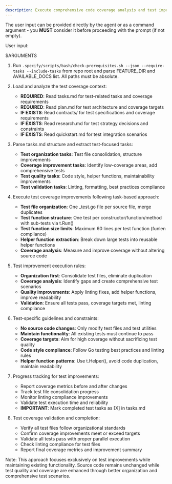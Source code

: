 ```yaml
---
description: Execute comprehensive code coverage analysis and test improvements based on implementation tasks, focusing on test quality, organization, and coverage metrics without altering source code.
---
```


The user input can be provided directly by the agent or as a command argument - you **MUST** consider it before proceeding with the prompt (if not empty).

User input:

$ARGUMENTS

1. Run `.specify/scripts/bash/check-prerequisites.sh --json --require-tasks --include-tasks` from repo root and parse FEATURE_DIR and AVAILABLE_DOCS list. All paths must be absolute.

2. Load and analyze the test coverage context:
   - **REQUIRED**: Read tasks.md for test-related tasks and coverage requirements
   - **REQUIRED**: Read plan.md for test architecture and coverage targets
   - **IF EXISTS**: Read contracts/ for test specifications and coverage requirements
   - **IF EXISTS**: Read research.md for test strategy decisions and constraints
   - **IF EXISTS**: Read quickstart.md for test integration scenarios

3. Parse tasks.md structure and extract test-focused tasks:
   - **Test organization tasks**: Test file consolidation, structure improvements
   - **Coverage improvement tasks**: Identify low-coverage areas, add comprehensive tests
   - **Test quality tasks**: Code style, helper functions, maintainability improvements
   - **Test validation tasks**: Linting, formatting, best practices compliance

4. Execute test coverage improvements following task-based approach:
   - **Test file organization**: One _test.go file per source file, merge duplicates
   - **Test function structure**: One test per constructor/function/method with sub-tests via t.Run()
   - **Test function size limits**: Maximum 60 lines per test function (funlen compliance)
   - **Helper function extraction**: Break down large tests into reusable helper functions
   - **Coverage analysis**: Measure and improve coverage without altering source code

5. Test improvement execution rules:
   - **Organization first**: Consolidate test files, eliminate duplication
   - **Coverage analysis**: Identify gaps and create comprehensive test scenarios
   - **Quality improvements**: Apply linting fixes, add helper functions, improve readability
   - **Validation**: Ensure all tests pass, coverage targets met, linting compliance

6. Test-specific guidelines and constraints:
   - **No source code changes**: Only modify test files and test utilities
   - **Maintain functionality**: All existing tests must continue to pass
   - **Coverage targets**: Aim for high coverage without sacrificing test quality
   - **Code style compliance**: Follow Go testing best practices and linting rules
   - **Helper function patterns**: Use t.Helper(), avoid code duplication, maintain readability

7. Progress tracking for test improvements:
   - Report coverage metrics before and after changes
   - Track test file consolidation progress
   - Monitor linting compliance improvements
   - Validate test execution time and reliability
   - **IMPORTANT**: Mark completed test tasks as [X] in tasks.md

8. Test coverage validation and completion:
   - Verify all test files follow organizational standards
   - Confirm coverage improvements meet or exceed targets
   - Validate all tests pass with proper parallel execution
   - Check linting compliance for test files
   - Report final coverage metrics and improvement summary

Note: This approach focuses exclusively on test improvements while maintaining existing functionality. Source code remains unchanged while test quality and coverage are enhanced through better organization and comprehensive test scenarios.
